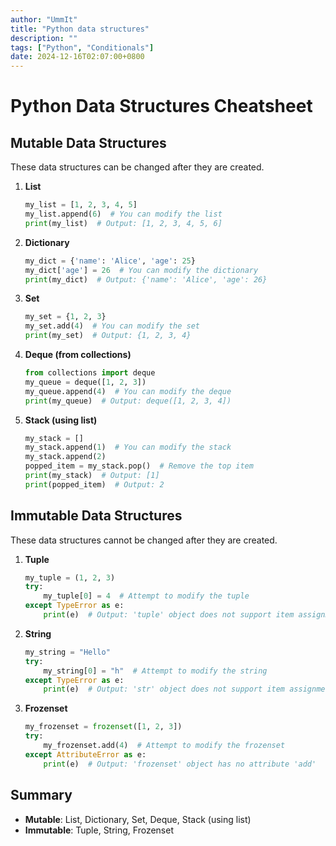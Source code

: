 ```yaml
---
author: "UmmIt"
title: "Python data structures"
description: ""
tags: ["Python", "Conditionals"]
date: 2024-12-16T02:07:00+0800
---
```


# Python Data Structures Cheatsheet

## Mutable Data Structures
These data structures can be changed after they are created.

1. **List**
   ```python
   my_list = [1, 2, 3, 4, 5]
   my_list.append(6)  # You can modify the list
   print(my_list)  # Output: [1, 2, 3, 4, 5, 6]
   ```

2. **Dictionary**
   ```python
   my_dict = {'name': 'Alice', 'age': 25}
   my_dict['age'] = 26  # You can modify the dictionary
   print(my_dict)  # Output: {'name': 'Alice', 'age': 26}
   ```

3. **Set**
   ```python
   my_set = {1, 2, 3}
   my_set.add(4)  # You can modify the set
   print(my_set)  # Output: {1, 2, 3, 4}
   ```

4. **Deque (from collections)**
   ```python
   from collections import deque
   my_queue = deque([1, 2, 3])
   my_queue.append(4)  # You can modify the deque
   print(my_queue)  # Output: deque([1, 2, 3, 4])
   ```

5. **Stack (using list)**
   ```python
   my_stack = []
   my_stack.append(1)  # You can modify the stack
   my_stack.append(2)
   popped_item = my_stack.pop()  # Remove the top item
   print(my_stack)  # Output: [1]
   print(popped_item)  # Output: 2
   ```

## Immutable Data Structures
These data structures cannot be changed after they are created.

1. **Tuple**
   ```python
   my_tuple = (1, 2, 3)
   try:
       my_tuple[0] = 4  # Attempt to modify the tuple
   except TypeError as e:
       print(e)  # Output: 'tuple' object does not support item assignment
   ```

2. **String**
   ```python
   my_string = "Hello"
   try:
       my_string[0] = "h"  # Attempt to modify the string
   except TypeError as e:
       print(e)  # Output: 'str' object does not support item assignment
   ```

3. **Frozenset**
   ```python
   my_frozenset = frozenset([1, 2, 3])
   try:
       my_frozenset.add(4)  # Attempt to modify the frozenset
   except AttributeError as e:
       print(e)  # Output: 'frozenset' object has no attribute 'add'
   ```

## Summary
- **Mutable**: List, Dictionary, Set, Deque, Stack (using list)
- **Immutable**: Tuple, String, Frozenset

